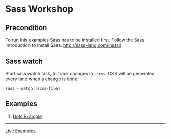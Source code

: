 # Sass Workshop

## Precondition

To run this examples Sass has to be installed first. Follow the Sass introduction to install Sass: http://sass-lang.com/install

## Sass watch

Start sass watch task, to track changes in `.scss`. CSS will be generated every time when a change is done.

`sass --watch [scss-file]`

## Examples

1. [Dots Example](./examples/dots/dots.md)


---

[Live Examples](http://marymar.github.io/sass-workshop/)
